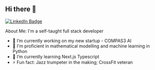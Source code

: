 ## Hi there 👋
<div id="badges">
  <a href="https://www.linkedin.com/in/seanxinzhou/">
    <img src="https://img.shields.io/badge/LinkedIn-blue?style=for-the-badge&logo=linkedin&logoColor=white" alt="LinkedIn Badge"/>
  </a>
</div>
<img src="https://komarev.com/ghpvc/?username=SeanXZed&style=flat-square&color=blue" alt=""/>

About Me:
I'm a self-taught full stack developer

- 🔭 I’m currently working on my new startup - COMPAS3 AI
- 🚀 I'm proficient in mathematical modelling and machine learning in Python
- 🌱 I’m currently learning Next.js Typescript
- ⚡ Fun fact: Jazz trumpeter in the making; CrossFit veteran

